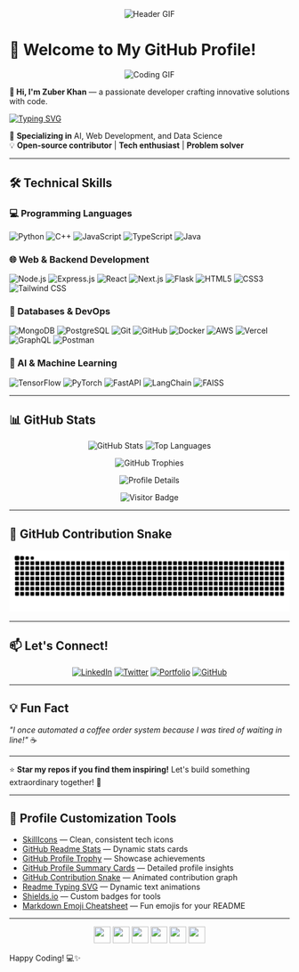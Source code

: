 <div align="center">
  <img src="https://media.giphy.com/media/qgQUggAC3Pfv687qPC/giphy.gif" alt="Header GIF" width="600"/>
</div>

# 🌟 Welcome to My GitHub Profile!

<p align="center">
  <img src="https://media.giphy.com/media/LnQjpWaON8nhr21vNW/giphy.gif" alt="Coding GIF" width="80" />
</p>

**👋 Hi, I'm Zuber Khan** — a passionate developer crafting innovative solutions with code.

[![Typing SVG](https://readme-typing-svg.herokuapp.com?font=Architects+Daughter&color=FF6F61&size=30&lines=Building+AI-Powered+Solutions;Full-Stack+Web+Developer;Data+Science+Explorer)](https://git.io/typing-svg)

🚀 **Specializing in** AI, Web Development, and Data Science  
💡 **Open-source contributor** | **Tech enthusiast** | **Problem solver**

---

## 🛠️ Technical Skills

### 💻 Programming Languages
<p align="left">
  <img src="https://skillicons.dev/icons?i=python" alt="Python" height="40" />
  <img src="https://skillicons.dev/icons?i=cpp" alt="C++" height="40" />
  <img src="https://skillicons.dev/icons?i=javascript" alt="JavaScript" height="40" />
  <img src="https://skillicons.dev/icons?i=typescript" alt="TypeScript" height="40" />
  <img src="https://skillicons.dev/icons?i=java" alt="Java" height="40" />
</p>

### 🌐 Web & Backend Development
<p align="left">
  <img src="https://skillicons.dev/icons?i=nodejs" alt="Node.js" height="40" />
  <img src="https://skillicons.dev/icons?i=express" alt="Express.js" height="40" />
  <img src="https://skillicons.dev/icons?i=react" alt="React" height="40" />
  <img src="https://skillicons.dev/icons?i=nextjs" alt="Next.js" height="40" />
  <img src="https://skillicons.dev/icons?i=flask" alt="Flask" height="40" />
  <img src="https://skillicons.dev/icons?i=html" alt="HTML5" height="40" />
  <img src="https://skillicons.dev/icons?i=css" alt="CSS3" height="40" />
  <img src="https://skillicons.dev/icons?i=tailwind" alt="Tailwind CSS" height="40" />
</p>

### 💾 Databases & DevOps
<p align="left">
  <img src="https://skillicons.dev/icons?i=mongodb" alt="MongoDB" height="40" />
  <img src="https://skillicons.dev/icons?i=postgresql" alt="PostgreSQL" height="40" />
  <img src="https://skillicons.dev/icons?i=git" alt="Git" height="40" />
  <img src="https://skillicons.dev/icons?i=github" alt="GitHub" height="40" />
  <img src="https://skillicons.dev/icons?i=docker" alt="Docker" height="40" />
  <img src="https://skillicons.dev/icons?i=aws" alt="AWS" height="40" />
  <img src="https://skillicons.dev/icons?i=vercel" alt="Vercel" height="40" />
  <img src="https://skillicons.dev/icons?i=graphql" alt="GraphQL" height="40" />
  <img src="https://skillicons.dev/icons?i=postman" alt="Postman" height="40" />
</p>

### 🤖 AI & Machine Learning
<p align="left">
  <img src="https://skillicons.dev/icons?i=tensorflow" alt="TensorFlow" height="40" />
  <img src="https://skillicons.dev/icons?i=pytorch" alt="PyTorch" height="40" />
  <img src="https://skillicons.dev/icons?i=fastapi" alt="FastAPI" height="40" />
  <img src="https://img.shields.io/badge/LangChain-000000?style=flat-square&logo=langchain&logoColor=white" alt="LangChain" height="40" />
  <img src="https://img.shields.io/badge/FAISS-0078D4?style=flat-square&logo=facebook&logoColor=white" alt="FAISS" height="40" />
  
</p>

---

## 📊 GitHub Stats

<p align="center">
  <img src="https://github-readme-stats.vercel.app/api?username=zuberkhan01st&show_icons=true&theme=dracula&hide_border=true" alt="GitHub Stats" width="400" />
  <img src="https://github-readme-stats.vercel.app/api/top-langs/?username=zuberkhan01st&layout=compact&theme=dracula&hide_border=true" alt="Top Languages" width="300" />
</p>

<p align="center">
  <img src="https://github-profile-trophy.vercel.app/?username=zuberkhan01st&theme=dracula&no-frame=true&margin-w=10&column=6" alt="GitHub Trophies" />
</p>

<p align="center">
  <img src="http://github-profile-summary-cards.vercel.app/api/cards/profile-details?username=zuberkhan01st&theme=dracula" alt="Profile Details" width="500" />
</p>

<p align="center">
  <img src="https://visitor-badge.laobi.icu/badge?page_id=zuberkhan01st" alt="Visitor Badge" />
</p>

---

## 🐍 GitHub Contribution Snake

<p align="center">
  <img src="https://raw.githubusercontent.com/zuberkhan01st/zuberkhan01st/output/github-snake.svg" alt="GitHub Snake" />
</p>

---

## 📫 Let's Connect!

<p align="center">
  <a href="https://www.linkedin.com/in/zuber-khan-01st/"><img src="https://skillicons.dev/icons?i=linkedin" alt="LinkedIn" height="40" /></a>
  <a href="https://twitter.com/zuberkhan01st"><img src="https://skillicons.dev/icons?i=twitter" alt="Twitter" height="40" /></a>
  <a href="https://zuberkhan01st.vercel.app"><img src="https://skillicons.dev/icons?i=vercel" alt="Portfolio" height="40" /></a>
  <a href="https://github.com/zuberkhan01st"><img src="https://skillicons.dev/icons?i=github" alt="GitHub" height="40" /></a>
</p>

---

## 💡 Fun Fact

*"I once automated a coffee order system because I was tired of waiting in line!"* ☕

---

⭐ **Star my repos if you find them inspiring!** Let's build something extraordinary together! 🚀

---

## 🎨 Profile Customization Tools

- [SkillIcons](https://skillicons.dev) — Clean, consistent tech icons
- [GitHub Readme Stats](https://github.com/anuraghazra/github-readme-stats) — Dynamic stats cards
- [GitHub Profile Trophy](https://github.com/ryo-ma/github-profile-trophy) — Showcase achievements
- [GitHub Profile Summary Cards](https://github.com/vn7n24fzkq/github-profile-summary-cards) — Detailed profile insights
- [GitHub Contribution Snake](https://github.com/Platane/snk) — Animated contribution graph
- [Readme Typing SVG](https://github.com/DenverCoder1/readme-typing-svg) — Dynamic text animations
- [Shields.io](https://shields.io) — Custom badges for tools
- [Markdown Emoji Cheatsheet](https://github.com/ikatyang/emoji-cheat-sheet) — Fun emojis for your README

---

<div align="center">
  <img src="https://cultofthepartyparrot.com/parrots/hd/githubparrot.gif" width="30" height="30"/>
  <img src="https://cultofthepartyparrot.com/parrots/hd/opensourceparrot.gif" width="30" height="30"/>
  <img src="https://cultofthepartyparrot.com/parrots/hd/laptop_parrot.gif" width="30" height="30"/>
  <img src="https://cultofthepartyparrot.com/parrots/hd/scienceparrot.gif" width="30" height="30"/>
  <img src="https://cultofthepartyparrot.com/parrots/hd/dealwithitnowparrot.gif" width="30" height="30"/>
  <img src="https://cultofthepartyparrot.com/parrots/hd/60fpsparrot.gif" width="30" height="30"/>
</div>

Happy Coding! 💻✨
